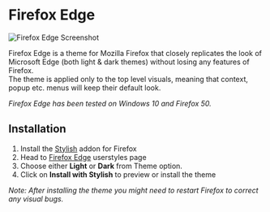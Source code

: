 # Firefox Edge

![Firefox Edge Screenshot](https://github.com/sapierens/firefox-edge/raw/master/Resources/ffedge_window.png)

Firefox Edge is a theme for Mozilla Firefox that closely replicates the look of Microsoft Edge (both light & dark themes) without losing any features of Firefox.  
The theme is applied only to the top level visuals, meaning that context, popup etc. menus will keep their default look.

*Firefox Edge has been tested on Windows 10 and Firefox 50.*

## Installation
1. Install the [Stylish](https://addons.mozilla.org/en-US/firefox/addon/stylish/) addon for Firefox
2. Head to [Firefox Edge](https://userstyles.org/styles/135593/firefox-edge) userstyles page
3. Choose either **Light** or **Dark** from Theme option.
4. Click on **Install with Stylish** to preview or install the theme

*Note: After installing the theme you might need to restart Firefox to correct any visual bugs.*

